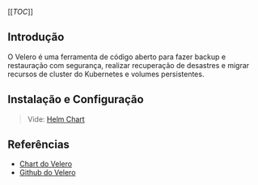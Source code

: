[[_TOC_]]

## Introdução

O Velero é uma ferramenta de código aberto para fazer backup e
restauração com segurança, realizar recuperação de desastres e migrar
recursos de cluster do Kubernetes e volumes persistentes.

## Instalação e Configuração

> Vide: [Helm Chart](https://git.capes.gov.br/cgs/DEVOPS/helm/velero)


## Referências
- [Chart do Velero](https://git.capes.gov.br/cgs/DEVOPS/helm/velero)
- [Github do Velero](https://github.com/vmware-tanzu/velero)